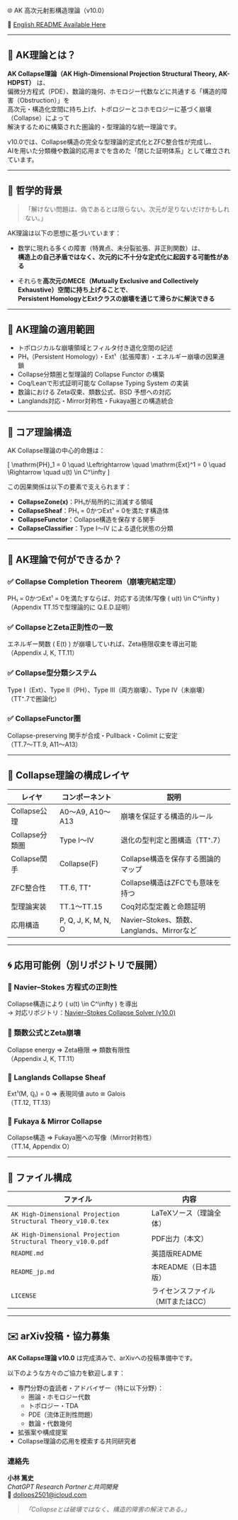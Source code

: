 🌐 AK 高次元射影構造理論（v10.0）

📄 [English README Available Here](README.md)

---

## 🧩 AK理論とは？

**AK Collapse理論（AK High-Dimensional Projection Structural Theory, AK-HDPST）** は、  
偏微分方程式（PDE）、数論的幾何、ホモロジー代数などに共通する「構造的障害（Obstruction）」を  
高次元・構造化空間に持ち上げ、トポロジーとコホモロジーに基づく崩壊（Collapse）によって  
解決するために構築された圏論的・型理論的な統一理論です。

v10.0では、Collapse構造の完全な型理論的定式化とZFC整合性が完成し、  
AIを用いた分類機や数論的応用までを含めた「閉じた証明体系」として確立されています。

---

## 🧠 哲学的背景

> 「解けない問題は、偽であるとは限らない。次元が足りないだけかもしれない。」

AK理論は以下の思想に基づいています：

- 数学に現れる多くの障害（特異点、未分裂拡張、非正則関数）は、  
  **構造上の自己矛盾ではなく、次元的に不十分な定式化に起因する可能性がある**

- それらを**高次元のMECE（Mutually Exclusive and Collectively Exhaustive）空間に持ち上げることで**、  
  **Persistent HomologyとExtクラスの崩壊を通じて滑らかに解決できる**

---

## 🧭 AK理論の適用範囲

- トポロジカルな崩壊領域とフィルタ付き退化空間の記述
- PH₁（Persistent Homology）・Ext¹（拡張障害）・エネルギー崩壊の因果連鎖
- Collapse分類圏と型理論的 Collapse Functor の構築
- Coq/Leanで形式証明可能な Collapse Typing System の実装
- 数論における Zeta収束、類数公式、BSD 予想への対応
- Langlands対応・Mirror対称性・Fukaya圏との構造統合

---

## 🔧 コア理論構造

AK Collapse理論の中心的命題は：

\[
\mathrm{PH}_1 = 0 \quad \Leftrightarrow \quad \mathrm{Ext}^1 = 0 \quad \Rightarrow \quad u(t) \in C^\infty
\]

この因果関係は以下の要素で支えられます：

- **CollapseZone(x)**：PH₁が局所的に消滅する領域
- **CollapseSheaf**：PH₁ = 0かつExt¹ = 0を満たす構造体
- **CollapseFunctor**：Collapse構造を保存する関手
- **CollapseClassifier**：Type I〜IV による退化状態の分類

---

## 🚀 AK理論で何ができるか？

### ✅ Collapse Completion Theorem（崩壊完結定理）  
PH₁ = 0かつExt¹ = 0を満たすならば、対応する流体/写像 \( u(t) \in C^\infty \)  
（Appendix TT.15で型理論的に Q.E.D.証明）

### ✅ CollapseとZeta正則性の一致  
エネルギー関数 \( E(t) \) が崩壊していれば、Zeta極限収束を導出可能  
（Appendix J, K, TT.11）

### ✅ Collapse型分類システム  
Type I（Ext）、Type II（PH）、Type III（両方崩壊）、Type IV（未崩壊）  
（TT⁺.7で圏論化）

### ✅ CollapseFunctor圏  
Collapse-preserving 関手が合成・Pullback・Colimit に安定  
（TT.7〜TT.9, A11〜A13）

---

## 🔬 Collapse理論の構成レイヤ

| レイヤ | コンポーネント | 説明 |
|--------|----------------|------|
| Collapse公理 | A0〜A9, A10〜A13 | 崩壊を保証する構造的ルール |
| Collapse分類圏 | Type I〜IV | 退化の型判定と圏構造（TT⁺.7） |
| Collapse関手 | Collapse(F) | Collapse構造を保存する圏論的マップ |
| ZFC整合性 | TT.6, TT⁺ | Collapse構造はZFCでも意味を持つ |
| 型理論実装 | TT.1〜TT.15 | Coq対応型定義と命題証明 |
| 応用構造 | P, Q, J, K, M, N, O | Navier–Stokes、類数、Langlands、Mirrorなど |

---

## 🌀 応用可能例（別リポジトリで展開）

### 🔵 Navier–Stokes 方程式の正則性  
Collapse構造により \( u(t) \in C^\infty \) を導出  
→ 対応リポジトリ：[Navier–Stokes Collapse Solver (v10.0)](https://github.com/...)

### 📘 類数公式とZeta崩壊  
Collapse energy ⇒ Zeta極限 ⇒ 類数有限性  
（Appendix J, K, TT.11）

### 💎 Langlands Collapse Sheaf  
Ext¹(M, ℚₗ) = 0 ⇒ 表現同値 auto ≅ Galois  
（TT.12, TT.13）

### 🧠 Fukaya & Mirror Collapse  
Collapse構造 ⇒ Fukaya圏への写像（Mirror対称性）  
（TT.14, Appendix O）

---

## 📁 ファイル構成

| ファイル | 内容 |
|----------|------|
| `AK High-Dimensional Projection Structural Theory_v10.0.tex` | LaTeXソース（理論全体） |
| `AK High-Dimensional Projection Structural Theory_v10.0.pdf` | PDF出力（本文） |
| `README.md` | 英語版README |
| `README_jp.md` | 本README（日本語版） |
| `LICENSE` | ライセンスファイル（MITまたはCC） |

---

## ✉️ arXiv投稿・協力募集

**AK Collapse理論 v10.0** は完成済みで、arXivへの投稿準備中です。

以下のような方々のご協力を歓迎します：

- 専門分野の査読者・アドバイザー（特に以下分野）：
  - 圏論・ホモロジー代数
  - トポロジー・TDA
  - PDE（流体正則性問題）
  - 数論・代数幾何
- 拡張案や構成提案
- Collapse理論の応用を模索する共同研究者

### 連絡先

**小林 篤史**  
_ChatGPT Research Partnerと共同開発_  
📧 dollops2501@icloud.com

> *「Collapseとは破壊ではなく、構造的障害の解決である。」*

